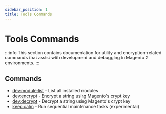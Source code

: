 ```yaml
---
sidebar_position: 1
title: Tools Commands
---
```


# Tools Commands

:::info
This section contains documentation for utility and encryption-related commands that assist with development and debugging in Magento 2 environments.
:::

## Commands

- [dev:module:list](./dev-module-list.md) - List all installed modules
- [dev:encrypt](./dev-encrypt.md) - Encrypt a string using Magento's crypt key
- [dev:decrypt](./dev-decrypt.md) - Decrypt a string using Magento's crypt key
- [keep:calm](./keep-calm.md) - Run sequential maintenance tasks (experimental)
